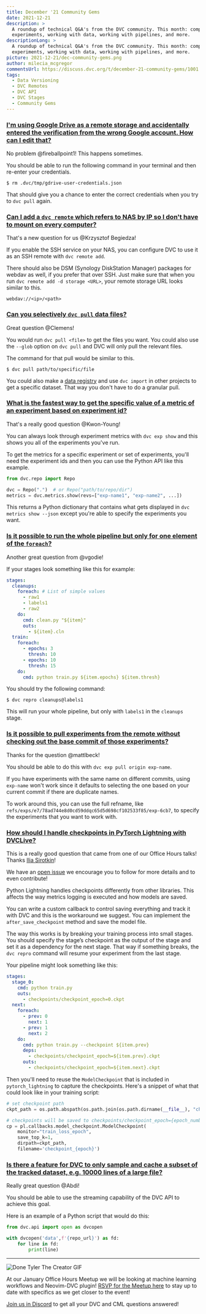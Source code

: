 ```yaml
---
title: December '21 Community Gems
date: 2021-12-21
description: >
  A roundup of technical Q&A's from the DVC community. This month: comparing
  experiments, working with data, working with pipelines, and more.
descriptionLong: >
  A roundup of technical Q&A's from the DVC community. This month: comparing
  experiments, working with data, working with pipelines, and more.
picture: 2021-12-21/dec-community-gems.png
author: milecia_mcgregor
commentsUrl: https://discuss.dvc.org/t/december-21-community-gems/1001
tags:
  - Data Versioning
  - DVC Remotes
  - DVC API
  - DVC Stages
  - Community Gems
---
```


### [I'm using Google Drive as a remote storage and accidentally entered the verification from the wrong Google account. How can I edit that?](https://discord.com/channels/485586884165107732/563406153334128681/908437162150739978)

No problem @fireballpoint1! This happens sometimes.

You should be able to run the following command in your terminal and then
re-enter your credentials.

```dvc
$ rm .dvc/tmp/gdrive-user-credentials.json
```

That should give you a chance to enter the correct credentials when you try to
`dvc pull` again.

### [Can I add a `dvc remote` which refers to NAS by IP so I don't have to mount on every computer?](https://discord.com/channels/485586884165107732/563406153334128681/912667503283564544)

That's a new question for us @Krzysztof Begiedza!

If you enable the SSH service on your NAS, you can configure DVC to use it as an
SSH remote with `dvc remote add`.

There should also be DSM (Synology DiskStation Manager) packages for webdav as
well, if you prefer that over SSH. Just make sure that when you run
`dvc remote add -d storage <URL>`, your remote storage URL looks similar to
this.

```
webdav://<ip>/<path>
```

### [Can you selectively `dvc pull` data files?](https://discord.com/channels/485586884165107732/563406153334128681/913713923667148850)

Great question @Clemens!

You would run `dvc pull <file>` to get the files you want. You could also use
the `--glob` option on `dvc pull` and DVC will only pull the relevant files.

The command for that pull would be similar to this.

```dvc
$ dvc pull path/to/specific/file
```

You could also make a
[data registry](https://dvc.org/doc/use-cases/data-registries) and use
`dvc import` in other projects to get a specific dataset. That way you don't
have to do a granular pull.

### [What is the fastest way to get the specific value of a metric of an experiment based on experiment id?](https://discord.com/channels/485586884165107732/563406153334128681/916328260856590346)

That's a really good question @Kwon-Young!

You can always look through experiment metrics with `dvc exp show` and this
shows you all of the experiments you've run.

To get the metrics for a specific experiment or set of experiments, you'll need
the experiment ids and then you can use the Python API like this example.

```python
from dvc.repo import Repo

dvc = Repo(".")  # or Repo("path/to/repo/dir")
metrics = dvc.metrics.show(revs=["exp-name1", "exp-name2", ...])
```

This returns a Python dictionary that contains what gets displayed in
`dvc metrics show --json` except you're able to specify the experiments you
want.

### [Is it possible to run the whole pipeline but only for one element of the `foreach`?](https://discord.com/channels/485586884165107732/563406153334128681/915986804577026088)

Another great question from @vgodie!

If your stages look something like this for example:

```yaml
stages:
  cleanups:
    foreach: # List of simple values
      - raw1
      - labels1
      - raw2
    do:
      cmd: clean.py "${item}"
      outs:
        - ${item}.cln
  train:
    foreach:
      - epochs: 3
        thresh: 10
      - epochs: 10
        thresh: 15
    do:
      cmd: python train.py ${item.epochs} ${item.thresh}
```

You should try the following command:

```dvc
$ dvc repro cleanups@labels1
```

This will run your whole pipeline, but only with `labels1` in the `cleanups`
stage.

### [Is it possible to pull experiments from the remote without checking out the base commit of those experiments?](https://discord.com/channels/485586884165107732/485596304961962003/910481311905505290)

Thanks for the question @mattlbeck!

You should be able to do this with `dvc exp pull origin exp-name`.

If you have experiments with the same name on different commits, using
`exp-name` won't work since it defaults to selecting the one based on your
current commit if there are duplicate names.

To work around this, you can use the full refname, like
`refs/exps/e7/78ad744e8d0cd59ddqc65d5d698cf102533f85/exp-6cb7`, to specify the
experiments that you want to work with.

### [How should I handle checkpoints in PyTorch Lightning with DVCLive?](https://drive.google.com/file/d/1t0wPowk-PUinNjV4xchrzPZh7xsI8i37/view?usp=sharing)

This is a really good question that came from one of our Office Hours talks!
Thanks [Ilia Sirotkin](https://www.linkedin.com/in/sirily/)!

We have an [open issue](https://github.com/iterative/dvclive/issues/170) we
encourage you to follow for more details and to even contribute!

Python Lightning handles checkpoints differently from other libraries. This
affects the way metrics logging is executed and how models are saved.

You can write a custom callback to control saving everything and track it with
DVC and this is the workaround we suggest. You can implement the
`after_save_checkpoint` method and save the model file.

The way this works is by breaking your training process into small stages. You
should specify the stage’s checkpoint as the output of the stage and set it as a
dependency for the next stage. That way if something breaks, the `dvc repro`
command will resume your experiment from the last stage.

Your pipeline might look something like this:

```yaml
stages:
  stage_0:
    cmd: python train.py
    outs:
      - checkpoints/checkpoint_epoch=0.ckpt
  next:
    foreach:
      - prev: 0
        next: 1
      - prev: 1
        next: 2
    do:
      cmd: python train.py --checkpoint ${item.prev}
      deps:
        - checkpoints/checkpoint_epoch=${item.prev}.ckpt
      outs:
        - checkpoints/checkpoint_epoch=${item.next}.ckpt
```

Then you'll need to reuse the `ModelCheckpoint` that is included in
`pytorch_lightning` to capture the checkpoints. Here's a snippet of what that
could look like in your training script:

```python
# set checkpoint path
ckpt_path = os.path.abspath(os.path.join(os.path.dirname(__file__), "checkpoints"))

# checkpoints will be saved to checkpoints/checkpoint_epoch={epoch_number}.ckpt
cp = pl.callbacks.model_checkpoint.ModelCheckpoint(
    monitor="train_loss_epoch",
    save_top_k=1,
    dirpath=ckpt_path,
    filename='checkpoint_{epoch}')
```

### [Is there a feature for DVC to only sample and cache a subset of the tracked dataset, e.g. 10000 lines of a large file?](https://discord.com/channels/485586884165107732/485596304961962003/917778575845900340)

Really great question @Abdi!

You should be able to use the streaming capability of the DVC API to achieve
this goal.

Here is an example of a Python script that would do this:

```python
from dvc.api import open as dvcopen

with dvcopen('data',f'{repo_url}') as fd:
    for line in fd:
        print(line)
```

---

![Done Tyler The Creator GIF](https://media.giphy.com/media/h5Ct5uxV5RfwY/giphy.gif)

At our January Office Hours Meetup we will be looking at machine learning
workflows and Neovim-DVC plugin!
[RSVP for the Meetup here](https://www.meetup.com/DVC-Community-Virtual-Meetups/events/282663146/)
to stay up to date with specifics as we get closer to the event!

[Join us in Discord](https://discord.com/invite/dvwXA2N) to get all your DVC and
CML questions answered!
